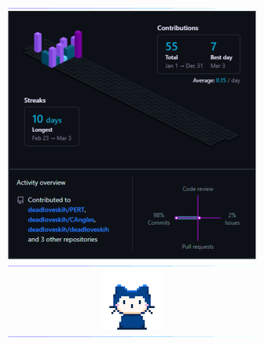 <img src="https://github.com/deadloveskih/deadloveskih/blob/main/img/line.gif?raw=true" />
<div align="center" ><img src="https://github.com/deadloveskih/deadloveskih/blob/main/img/screenshot.png?raw=true" /> </div>
<img src="https://github.com/deadloveskih/deadloveskih/blob/main/img/line.gif?raw=true" />
<div align="center" ><img src="https://github.com/deadloveskih/deadloveskih/blob/main/img/mona-whisper.gif?raw=true" /> </div>
<img src="https://github.com/deadloveskih/deadloveskih/blob/main/img/line.gif?raw=true" />
